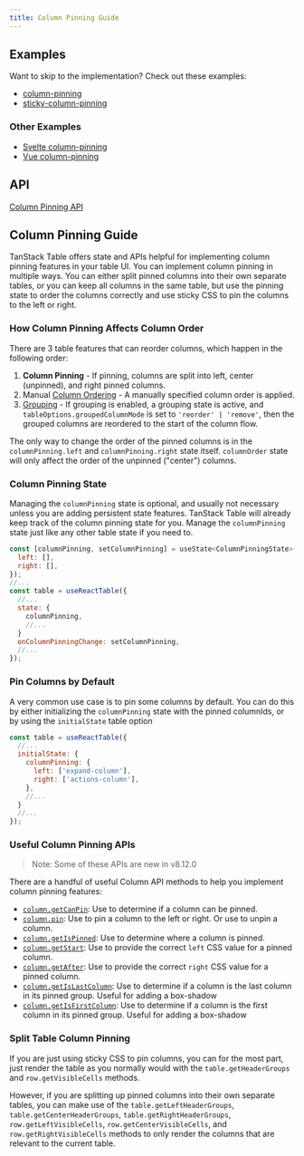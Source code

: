 ```yaml
---
title: Column Pinning Guide
---
```


## Examples

Want to skip to the implementation? Check out these examples:

- [column-pinning](../../framework/react/examples/column-pinning)
- [sticky-column-pinning](../../framework/react/examples/column-pinning-sticky)

 ### Other Examples
 
- [Svelte column-pinning](../../framework/svelte/examples/column-pinning)
- [Vue column-pinning](../../framework/vue/examples/column-pinning)

## API

[Column Pinning API](../../api/features/column-pinning)

## Column Pinning Guide

TanStack Table offers state and APIs helpful for implementing column pinning features in your table UI. You can implement column pinning in multiple ways. You can either split pinned columns into their own separate tables, or you can keep all columns in the same table, but use the pinning state to order the columns correctly and use sticky CSS to pin the columns to the left or right.

### How Column Pinning Affects Column Order

There are 3 table features that can reorder columns, which happen in the following order:

1. **Column Pinning** - If pinning, columns are split into left, center (unpinned), and right pinned columns.
2. Manual [Column Ordering](../column-ordering) - A manually specified column order is applied.
3. [Grouping](../grouping) - If grouping is enabled, a grouping state is active, and `tableOptions.groupedColumnMode` is set to `'reorder' | 'remove'`, then the grouped columns are reordered to the start of the column flow.

The only way to change the order of the pinned columns is in the `columnPinning.left` and `columnPinning.right` state itself. `columnOrder` state will only affect the order of the unpinned ("center") columns.

### Column Pinning State

Managing the `columnPinning` state is optional, and usually not necessary unless you are adding persistent state features. TanStack Table will already keep track of the column pinning state for you. Manage the `columnPinning` state just like any other table state if you need to.

```jsx
const [columnPinning, setColumnPinning] = useState<ColumnPinningState>({
  left: [],
  right: [],
});
//...
const table = useReactTable({
  //...
  state: {
    columnPinning,
    //...
  }
  onColumnPinningChange: setColumnPinning,
  //...
});
```

### Pin Columns by Default

A very common use case is to pin some columns by default. You can do this by either initializing the `columnPinning` state with the pinned columnIds, or by using the `initialState` table option

```jsx
const table = useReactTable({
  //...
  initialState: {
    columnPinning: {
      left: ['expand-column'],
      right: ['actions-column'],
    },
    //...
  }
  //...
});
```

### Useful Column Pinning APIs

> Note: Some of these APIs are new in v8.12.0

There are a handful of useful Column API methods to help you implement column pinning features:

- [`column.getCanPin`](../../api/features/column-pinning#getcanpin): Use to determine if a column can be pinned.
- [`column.pin`](../../api/features/column-pinning#pin): Use to pin a column to the left or right. Or use to unpin a column.
- [`column.getIsPinned`](../../api/features/column-pinning#getispinned): Use to determine where a column is pinned.
- [`column.getStart`](../../api/features/column-pinning#getstart): Use to provide the correct `left` CSS value for a pinned column.
- [`column.getAfter`](../../api/features/column-pinning#getafter): Use to provide the correct `right` CSS value for a pinned column.
- [`column.getIsLastColumn`](../../api/features/column-pinning#getislastcolumn): Use to determine if a column is the last column in its pinned group. Useful for adding a box-shadow
- [`column.getIsFirstColumn`](../../api/features/column-pinning#getisfirstcolumn): Use to determine if a column is the first column in its pinned group. Useful for adding a box-shadow

### Split Table Column Pinning

If you are just using sticky CSS to pin columns, you can for the most part, just render the table as you normally would with the `table.getHeaderGroups` and `row.getVisibleCells` methods.

However, if you are splitting up pinned columns into their own separate tables, you can make use of the `table.getLeftHeaderGroups`, `table.getCenterHeaderGroups`, `table.getRightHeaderGroups`, `row.getLeftVisibleCells`, `row.getCenterVisibleCells`, and `row.getRightVisibleCells` methods to only render the columns that are relevant to the current table.

